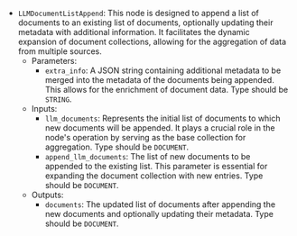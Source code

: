 - `LLMDocumentListAppend`: This node is designed to append a list of documents to an existing list of documents, optionally updating their metadata with additional information. It facilitates the dynamic expansion of document collections, allowing for the aggregation of data from multiple sources.
    - Parameters:
        - `extra_info`: A JSON string containing additional metadata to be merged into the metadata of the documents being appended. This allows for the enrichment of document data. Type should be `STRING`.
    - Inputs:
        - `llm_documents`: Represents the initial list of documents to which new documents will be appended. It plays a crucial role in the node's operation by serving as the base collection for aggregation. Type should be `DOCUMENT`.
        - `append_llm_documents`: The list of new documents to be appended to the existing list. This parameter is essential for expanding the document collection with new entries. Type should be `DOCUMENT`.
    - Outputs:
        - `documents`: The updated list of documents after appending the new documents and optionally updating their metadata. Type should be `DOCUMENT`.
